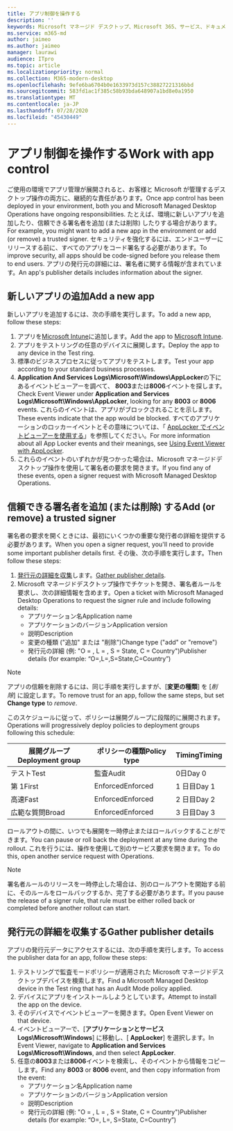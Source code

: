 ```yaml
---
title: アプリ制御を操作する
description: ''
keywords: Microsoft マネージド デスクトップ、Microsoft 365、サービス、ドキュメント
ms.service: m365-md
author: jaimeo
ms.author: jaimeo
manager: laurawi
audience: ITpro
ms.topic: article
ms.localizationpriority: normal
ms.collection: M365-modern-desktop
ms.openlocfilehash: 9efe6ba6704b0e1633973d157c38827221316bbd
ms.sourcegitcommit: 583fd1ac1f385c58b93bda648907a1bd8e0a1950
ms.translationtype: MT
ms.contentlocale: ja-JP
ms.lasthandoff: 07/28/2020
ms.locfileid: "45430449"
---
```

# <a name="work-with-app-control"></a><span data-ttu-id="f8500-103">アプリ制御を操作する</span><span class="sxs-lookup"><span data-stu-id="f8500-103">Work with app control</span></span>

<span data-ttu-id="f8500-104">ご使用の環境でアプリ管理が展開されると、お客様と Microsoft が管理するデスクトップ操作の両方に、継続的な責任があります。</span><span class="sxs-lookup"><span data-stu-id="f8500-104">Once app control has been deployed in your environment, both you and Microsoft Managed Desktop Operations have ongoing responsibilities.</span></span> <span data-ttu-id="f8500-105">たとえば、環境に新しいアプリを追加したり、信頼できる署名者を追加 (または削除) したりする場合があります。</span><span class="sxs-lookup"><span data-stu-id="f8500-105">For example, you might want to add a new app in the environment or add (or remove) a trusted signer.</span></span> <span data-ttu-id="f8500-106">セキュリティを強化するには、エンドユーザーにリリースする前に、すべてのアプリをコード署名する必要があります。</span><span class="sxs-lookup"><span data-stu-id="f8500-106">To improve security, all apps should be code-signed before you release them to end users.</span></span> <span data-ttu-id="f8500-107">アプリの発行元の詳細には、署名者に関する情報が含まれています。</span><span class="sxs-lookup"><span data-stu-id="f8500-107">An app's publisher details includes information about the signer.</span></span>


## <a name="add-a-new-app"></a><span data-ttu-id="f8500-108">新しいアプリの追加</span><span class="sxs-lookup"><span data-stu-id="f8500-108">Add a new app</span></span>

<span data-ttu-id="f8500-109">新しいアプリを追加するには、次の手順を実行します。</span><span class="sxs-lookup"><span data-stu-id="f8500-109">To add a new app, follow these steps:</span></span>

1. <span data-ttu-id="f8500-110">アプリを[Microsoft Intune](https://docs.microsoft.com/mem/intune/apps/apps-win32-app-management)に追加します。</span><span class="sxs-lookup"><span data-stu-id="f8500-110">Add the app to [Microsoft Intune](https://docs.microsoft.com/mem/intune/apps/apps-win32-app-management).</span></span>
2. <span data-ttu-id="f8500-111">アプリをテストリングの任意のデバイスに展開します。</span><span class="sxs-lookup"><span data-stu-id="f8500-111">Deploy the app to any device in the Test ring.</span></span> 
3. <span data-ttu-id="f8500-112">標準のビジネスプロセスに従ってアプリをテストします。</span><span class="sxs-lookup"><span data-stu-id="f8500-112">Test your app according to your standard business processes.</span></span> 
4. <span data-ttu-id="f8500-113">**Application And Services Logs\Microsoft\Windows\AppLocker**の下にあるイベントビューアーを調べて、 **8003**または**8006**イベントを探します。</span><span class="sxs-lookup"><span data-stu-id="f8500-113">Check Event Viewer under **Application and Services Logs\Microsoft\Windows\AppLocker**, looking for any **8003** or **8006** events.</span></span> <span data-ttu-id="f8500-114">これらのイベントは、アプリがブロックされることを示します。</span><span class="sxs-lookup"><span data-stu-id="f8500-114">These events indicate that the app would be blocked.</span></span> <span data-ttu-id="f8500-115">すべてのアプリケーションのロッカーイベントとその意味については、「 [AppLocker でイベントビューアーを使用する](https://docs.microsoft.com/windows/security/threat-protection/windows-defender-application-control/applocker/using-event-viewer-with-applocker)」を参照してください。</span><span class="sxs-lookup"><span data-stu-id="f8500-115">For more information about all App Locker events and their meanings, see [Using Event Viewer with AppLocker](https://docs.microsoft.com/windows/security/threat-protection/windows-defender-application-control/applocker/using-event-viewer-with-applocker).</span></span>
5. <span data-ttu-id="f8500-116">これらのイベントのいずれかが見つかった場合は、Microsoft マネージドデスクトップ操作を使用して署名者の要求を開きます。</span><span class="sxs-lookup"><span data-stu-id="f8500-116">If you find any of these events, open a signer request with Microsoft Managed Desktop Operations.</span></span>

## <a name="add-or-remove-a-trusted-signer"></a><span data-ttu-id="f8500-117">信頼できる署名者を追加 (または削除) する</span><span class="sxs-lookup"><span data-stu-id="f8500-117">Add (or remove) a trusted signer</span></span>

<span data-ttu-id="f8500-118">署名者の要求を開くときには、最初にいくつかの重要な発行者の詳細を提供する必要があります。</span><span class="sxs-lookup"><span data-stu-id="f8500-118">When you open a signer request, you'll need to provide some important publisher details first.</span></span> <span data-ttu-id="f8500-119">その後、次の手順を実行します。</span><span class="sxs-lookup"><span data-stu-id="f8500-119">Then follow these steps:</span></span>

1. <span data-ttu-id="f8500-120">[発行元の詳細を収集](#gather-publisher-details)します。</span><span class="sxs-lookup"><span data-stu-id="f8500-120">[Gather publisher details](#gather-publisher-details).</span></span>
2. <span data-ttu-id="f8500-121">Microsoft マネージドデスクトップ操作でチケットを開き、署名者ルールを要求し、次の詳細情報を含めます。</span><span class="sxs-lookup"><span data-stu-id="f8500-121">Open a ticket with Microsoft Managed Desktop Operations to request the signer rule and include following details:</span></span>  
    - <span data-ttu-id="f8500-122">アプリケーション名</span><span class="sxs-lookup"><span data-stu-id="f8500-122">Application name</span></span> 
    - <span data-ttu-id="f8500-123">アプリケーションのバージョン</span><span class="sxs-lookup"><span data-stu-id="f8500-123">Application version</span></span> 
    - <span data-ttu-id="f8500-124">説明</span><span class="sxs-lookup"><span data-stu-id="f8500-124">Description</span></span> 
    - <span data-ttu-id="f8500-125">変更の種類 ("追加" または "削除")</span><span class="sxs-lookup"><span data-stu-id="f8500-125">Change type ("add" or "remove")</span></span>  
    - <span data-ttu-id="f8500-126">発行元の詳細 (例: "O = <publisher name> , L = <location> , S = State, C = Country")</span><span class="sxs-lookup"><span data-stu-id="f8500-126">Publisher details (for example: “O=<publisher name>,L=<location>,S=State,C=Country”)</span></span> 

> [!NOTE]
> <span data-ttu-id="f8500-127">アプリの信頼を削除するには、同じ手順を実行しますが、[**変更の種類**] を [*削除*] に設定します。</span><span class="sxs-lookup"><span data-stu-id="f8500-127">To remove trust for an app, follow the same steps, but set **Change type** to *remove*.</span></span>

<span data-ttu-id="f8500-128">このスケジュールに従って、ポリシーは展開グループに段階的に展開されます。</span><span class="sxs-lookup"><span data-stu-id="f8500-128">Operations will progressively deploy policies to deployment groups following this schedule:</span></span>


|<span data-ttu-id="f8500-129">展開グループ</span><span class="sxs-lookup"><span data-stu-id="f8500-129">Deployment group</span></span>  |<span data-ttu-id="f8500-130">ポリシーの種類</span><span class="sxs-lookup"><span data-stu-id="f8500-130">Policy type</span></span>  |<span data-ttu-id="f8500-131">Timing</span><span class="sxs-lookup"><span data-stu-id="f8500-131">Timing</span></span>  |
|---------|---------|---------|
|<span data-ttu-id="f8500-132">テスト</span><span class="sxs-lookup"><span data-stu-id="f8500-132">Test</span></span>     |  <span data-ttu-id="f8500-133">監査</span><span class="sxs-lookup"><span data-stu-id="f8500-133">Audit</span></span>       |  <span data-ttu-id="f8500-134">0日</span><span class="sxs-lookup"><span data-stu-id="f8500-134">Day 0</span></span>       |
|<span data-ttu-id="f8500-135">第 1</span><span class="sxs-lookup"><span data-stu-id="f8500-135">First</span></span>     | <span data-ttu-id="f8500-136">Enforced</span><span class="sxs-lookup"><span data-stu-id="f8500-136">Enforced</span></span>        | <span data-ttu-id="f8500-137">1 日目</span><span class="sxs-lookup"><span data-stu-id="f8500-137">Day 1</span></span>        |
|<span data-ttu-id="f8500-138">高速</span><span class="sxs-lookup"><span data-stu-id="f8500-138">Fast</span></span>     | <span data-ttu-id="f8500-139">Enforced</span><span class="sxs-lookup"><span data-stu-id="f8500-139">Enforced</span></span>        |  <span data-ttu-id="f8500-140">2 日目</span><span class="sxs-lookup"><span data-stu-id="f8500-140">Day 2</span></span>       |
|<span data-ttu-id="f8500-141">広範な質問</span><span class="sxs-lookup"><span data-stu-id="f8500-141">Broad</span></span>     | <span data-ttu-id="f8500-142">Enforced</span><span class="sxs-lookup"><span data-stu-id="f8500-142">Enforced</span></span>        |  <span data-ttu-id="f8500-143">3 日目</span><span class="sxs-lookup"><span data-stu-id="f8500-143">Day 3</span></span>       |


<span data-ttu-id="f8500-144">ロールアウトの間に、いつでも展開を一時停止またはロールバックすることができます。</span><span class="sxs-lookup"><span data-stu-id="f8500-144">You can pause or roll back the deployment at any time during the rollout.</span></span> <span data-ttu-id="f8500-145">これを行うには、操作を使用して別のサービス要求を開きます。</span><span class="sxs-lookup"><span data-stu-id="f8500-145">To do this, open another service request with Operations.</span></span>

> [!NOTE]
> <span data-ttu-id="f8500-146">署名者ルールのリリースを一時停止した場合は、別のロールアウトを開始する前に、そのルールをロールバックするか、完了する必要があります。</span><span class="sxs-lookup"><span data-stu-id="f8500-146">If you pause the release of a signer rule, that rule must be either rolled back or completed before another rollout can start.</span></span>

## <a name="gather-publisher-details"></a><span data-ttu-id="f8500-147">発行元の詳細を収集する</span><span class="sxs-lookup"><span data-stu-id="f8500-147">Gather publisher details</span></span>

<span data-ttu-id="f8500-148">アプリの発行元データにアクセスするには、次の手順を実行します。</span><span class="sxs-lookup"><span data-stu-id="f8500-148">To access the publisher data for an app, follow these steps:</span></span>

1. <span data-ttu-id="f8500-149">テストリングで監査モードポリシーが適用された Microsoft マネージドデスクトップデバイスを検索します。</span><span class="sxs-lookup"><span data-stu-id="f8500-149">Find a Microsoft Managed Desktop device in the Test ring that has an Audit Mode policy applied.</span></span> 
2. <span data-ttu-id="f8500-150">デバイスにアプリをインストールしようとしています。</span><span class="sxs-lookup"><span data-stu-id="f8500-150">Attempt to install the app on the device.</span></span>
3. <span data-ttu-id="f8500-151">そのデバイスでイベントビューアーを開きます。</span><span class="sxs-lookup"><span data-stu-id="f8500-151">Open Event Viewer on that device.</span></span> 
4. <span data-ttu-id="f8500-152">イベントビューアーで、[**アプリケーションとサービス Logs\Microsoft\Windows**] に移動し、[ **AppLocker**] を選択します。</span><span class="sxs-lookup"><span data-stu-id="f8500-152">In Event Viewer, navigate to **Application and Services Logs\Microsoft\Windows**, and then select **AppLocker**.</span></span> 
5. <span data-ttu-id="f8500-153">任意の**8003**または**8006**イベントを検索し、そのイベントから情報をコピーします。</span><span class="sxs-lookup"><span data-stu-id="f8500-153">Find any **8003** or **8006** event, and then copy information from the event:</span></span> 
    - <span data-ttu-id="f8500-154">アプリケーション名</span><span class="sxs-lookup"><span data-stu-id="f8500-154">Application name</span></span> 
    - <span data-ttu-id="f8500-155">アプリケーションのバージョン</span><span class="sxs-lookup"><span data-stu-id="f8500-155">Application version</span></span> 
    - <span data-ttu-id="f8500-156">説明</span><span class="sxs-lookup"><span data-stu-id="f8500-156">Description</span></span> 
    - <span data-ttu-id="f8500-157">発行元の詳細 (例: "O = <publisher name> , L = <location> , S = State, C = Country")</span><span class="sxs-lookup"><span data-stu-id="f8500-157">Publisher details (for example: “O=<publisher name>, L=<location>, S=State, C=Country”)</span></span> 
